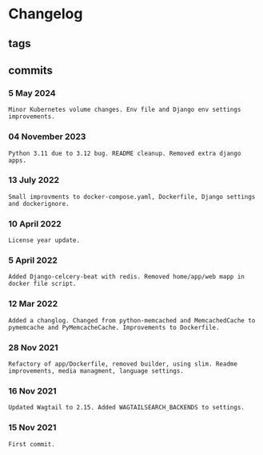 # Changelog #

## tags ##

## commits ##

### 5 May 2024 ###

    Minor Kubernetes volume changes. Env file and Django env settings improvements.

### 04 November 2023 ###

    Python 3.11 due to 3.12 bug. README cleanup. Removed extra django apps.

### 13 July 2022 ###

    Small improvments to docker-compose.yaml, Dockerfile, Django settings and dockerignore.

### 10 April 2022 ###

    License year update.

### 5 April 2022 ###

    Added Django-celcery-beat with redis. Removed home/app/web mapp in docker file script.

### 12 Mar 2022 ###

    Added a changlog. Changed from python-memcached and MemcachedCache to pymemcache and PyMemcacheCache. Improvements to Dockerfile.

### 28 Nov 2021 ###

    Refactory of app/Dockerfile, removed builder, using slim. Readme improvements, media managment, language settings.

### 16 Nov 2021 ###

    Updated Wagtail to 2.15. Added WAGTAILSEARCH_BACKENDS to settings.

### 15 Nov 2021 ###

    First commit.
